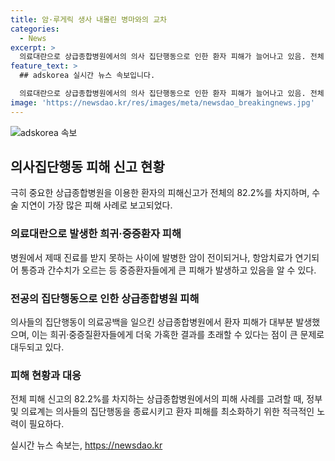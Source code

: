 ```yaml
---
title: 암·루게릭 생사 내몰린 병마와의 교차
categories:
  - News
excerpt: >
  의료대란으로 상급종합병원에서의 의사 집단행동으로 인한 환자 피해가 늘어나고 있음. 전체 피해신고의 82.2%가 상급종합병원과 관련, 수술 및 진료 차질 등이 주요 문제로 대두. 국회 보건복지위원회 김선민 의원은 이에 대해 우려 표명하며, 의료계와 정부가 합의하여 의사 집단행동을 조속히 종료할 것을 촉구했다. 
feature_text: >
  ## adskorea 실시간 뉴스 속보입니다.

  의료대란으로 상급종합병원에서의 의사 집단행동으로 인한 환자 피해가 늘어나고 있음. 전체 피해신고의 82.2%가 상급종합병원과 관련, 수술 및 진료 차질 등이 주요 문제로 대두. 국회 보건복지위원회 김선민 의원은 이에 대해 우려 표명하며, 의료계와 정부가 합의하여 의사 집단행동을 조속히 종료할 것을 촉구했다. 
image: 'https://newsdao.kr/res/images/meta/newsdao_breakingnews.jpg'
---
```


<p><img src="https://newsdao.kr/res/images/meta/newsdao_breakingnews.jpg" alt="adskorea 속보" /></p>

<h2 data-ke-size="size26">의사집단행동 피해 신고 현황</h2>

<p data-ke-size="size16">극히 중요한 상급종합병원을 이용한 환자의 피해신고가 전체의 82.2%를 차지하며, 수술 지연이 가장 많은 피해 사례로 보고되었다.</p>

<h3>의료대란으로 발생한 희귀·중증환자 피해</h3>

<p data-ke-size="size16">병원에서 제때 진료를 받지 못하는 사이에 발병한 암이 전이되거나, 항암치료가 연기되어 통증과 간수치가 오르는 등 중증환자들에게 큰 피해가 발생하고 있음을 알 수 있다.</p>

<h3>전공의 집단행동으로 인한 상급종합병원 피해</h3>

<p data-ke-size="size16">의사들의 집단행동이 의료공백을 일으킨 상급종합병원에서 환자 피해가 대부분 발생했으며, 이는 희귀·중증질환자들에게 더욱 가혹한 결과를 초래할 수 있다는 점이 큰 문제로 대두되고 있다.</p>

<h3>피해 현황과 대응</h3>

<p data-ke-size="size16">전체 피해 신고의 82.2%를 차지하는 상급종합병원에서의 피해 사례를 고려할 때, 정부 및 의료계는 의사들의 집단행동을 종료시키고 환자 피해를 최소화하기 위한 적극적인 노력이 필요하다.</p>
실시간 뉴스 속보는, <a href="https://newsdao.kr" rel="dofollow">https://newsdao.kr</a>


